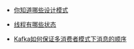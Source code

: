 

- [你知道哪些设计模式](./archives/你知道哪些设计模式.md)


- [线程有哪些状态](./archives/线程有哪些状态.md)


- [Kafka如何保证多消费者模式下消息的顺序](./archives/Kafka如何保证多消费者模式下消息的顺序.md)

